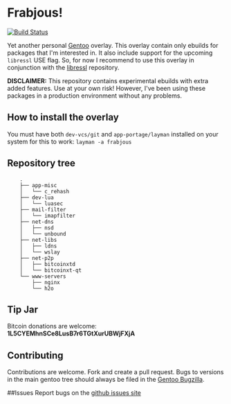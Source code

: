 # Frabjous!

[![Build Status](https://travis-ci.org/csmk/frabjous.svg?branch=master)](https://travis-ci.org/csmk/frabjous)

Yet another personal [Gentoo](https://gentoo.org/) overlay. This overlay contain only ebuilds for packages that I'm interested in. It also include support for the upcoming `libressl` USE flag. So, for now I recommend to use this overlay in conjunction with the [libressl](https://github.com/gentoo/libressl) repository.

**DISCLAIMER:** This repository contains experimental ebuilds with extra added features. Use at your own risk! However, I've been using these packages in a production environment without any problems.

## How to install the overlay
You must have both `dev-vcs/git` and `app-portage/layman` installed on your system for this to work: `layman -a frabjous`

## Repository tree
```
    .
    ├── app-misc
    │   └── c_rehash
    ├── dev-lua
    │   └── luasec
    ├── mail-filter
    │   └── imapfilter
    ├── net-dns
    │   ├── nsd
    │   └── unbound
    ├── net-libs
    │   ├── ldns
    │   └── wslay
    ├── net-p2p
    │   ├── bitcoinxtd
    │   └── bitcoinxt-qt
    └── www-servers
        ├── nginx
        └── h2o

```

## Tip Jar
Bitcoin donations are welcome: **1L5CYEMhnSCe8LusB7r6TGtXurUBWjFXjA**

## Contributing
Contributions are welcome. Fork and create a pull request. Bugs to versions in the main gentoo tree should always be filed in the [Gentoo Bugzilla](https://bugs.gentoo.org/).

##Issues
Report bugs on the [github issues site](https://github.com/csmk/frabjous/issues)
